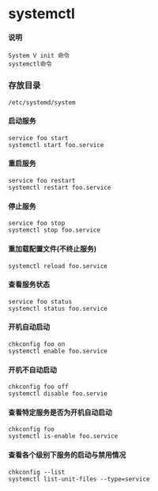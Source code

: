 # systemctl

#### 说明
```
System V init 命令
systemctl命令
```

### 存放目录
```
/etc/systemd/system
```


#### 启动服务
```
service foo start
systemctl start foo.service
```
#### 重启服务
```
service foo restart
systemctl restart foo.service
```

#### 停止服务
```
service foo stop
systemctl stop foo.service
```

#### 重加载配置文件(不终止服务)
```service foo reload
systemctl reload foo.service
```

#### 查看服务状态
```
service foo status
systemctl status foo.service
```

#### 开机自动启动
```
chkconfig foo on
systemctl enable foo.service
```

#### 开机不自动启动
```
chkconfig foo off
systemctl disable foo.servie
```


#### 查看特定服务是否为开机自动启动
```
chkconfig foo
systemctl is-enable foo.service
```


#### 查看各个级别下服务的启动与禁用情况
```
chkconfig --list
systemctl list-unit-files --type=service
```
